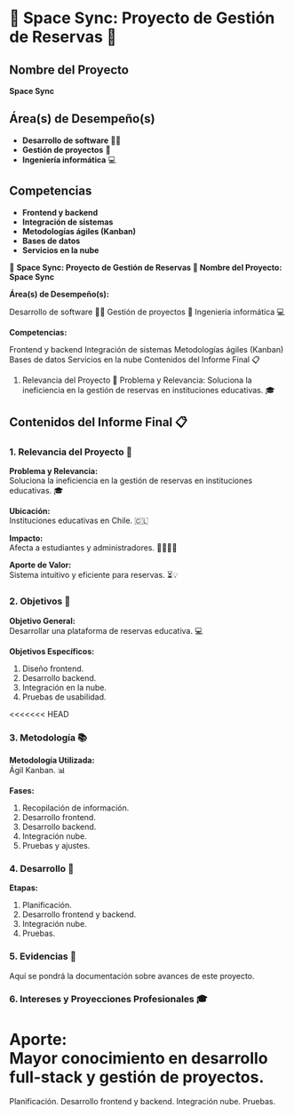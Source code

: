 
# 🌌 Space Sync: Proyecto de Gestión de Reservas 🚀

## **Nombre del Proyecto**
**Space Sync**

## **Área(s) de Desempeño(s)**
- **Desarrollo de software** 👩‍💻
- **Gestión de proyectos** 📝
- **Ingeniería informática** 💻

## **Competencias**
- **Frontend y backend**
- **Integración de sistemas**
- **Metodologías ágiles (Kanban)**
- **Bases de datos**
- **Servicios en la nube**

🌌 **Space Sync: Proyecto de Gestión de Reservas 🚀
Nombre del Proyecto: Space Sync**

**Área(s) de Desempeño(s):**

Desarrollo de software 👩‍💻
Gestión de proyectos 📝
Ingeniería informática 💻

**Competencias:**

Frontend y backend
Integración de sistemas
Metodologías ágiles (Kanban)
Bases de datos
Servicios en la nube
Contenidos del Informe Final 📋

1. Relevancia del Proyecto 🌟
Problema y Relevancia: Soluciona la ineficiencia en la gestión de reservas en instituciones educativas. 🎓


## **Contenidos del Informe Final** 📋

### **1. Relevancia del Proyecto** 🌟
**Problema y Relevancia:**  
Soluciona la ineficiencia en la gestión de reservas en instituciones educativas. 🎓

**Ubicación:**  
Instituciones educativas en Chile. 🇨🇱

**Impacto:**  
Afecta a estudiantes y administradores. 🧑‍🏫👩‍🎓

**Aporte de Valor:**  
Sistema intuitivo y eficiente para reservas. ⏳💡

### **2. Objetivos** 🎯

**Objetivo General:**  
Desarrollar una plataforma de reservas educativa. 💻

**Objetivos Específicos:**
1. Diseño frontend.
2. Desarrollo backend.
3. Integración en la nube.
4. Pruebas de usabilidad.

<<<<<<< HEAD
### **3. Metodología** 📚

**Metodología Utilizada:**  
Ágil Kanban. 📊

**Fases:**
1. Recopilación de información.
2. Desarrollo frontend.
3. Desarrollo backend.
4. Integración nube.
5. Pruebas y ajustes.

### **4. Desarrollo** 🚀

**Etapas:**
1. Planificación.
2. Desarrollo frontend y backend.
3. Integración nube.
4. Pruebas.


### **5. Evidencias** 📂
Aquí se pondrá la documentación sobre avances de este proyecto.

### **6. Intereses y Proyecciones Profesionales** 🎓
**Aporte:**  
Mayor conocimiento en desarrollo full-stack y gestión de proyectos.
=======
Planificación.
Desarrollo frontend y backend.
Integración nube.
Pruebas.

